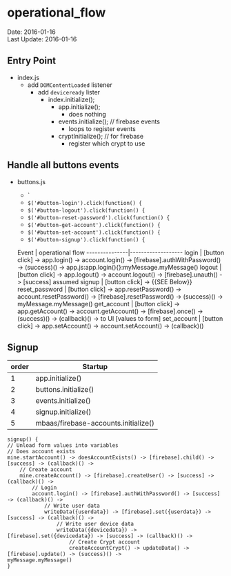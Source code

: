 # operational_flow #
Date: 2016-01-16 <br>
Last Update: 2016-01-16

##  Entry Point ##
- index.js
  - add `DOMContentLoaded` listener
      - add `deviceready` lister
          - index.initialize();
              - app.initialize();
                  - does nothing
              - events.initialize(); // firebase events
                  - loops to register events
              - cryptInitialize();   // for firebase
                  - register which crypt to use

## Handle all buttons events ##
- buttons.js
    - `
    - `$('#button-login').click(function() {`
    - `$('#button-logout').click(function() {`
    - `$('#button-reset-password').click(function() {`
    - `$('#button-get-account').click(function() {`
    - `$('#button-set-account').click(function() {`
    - `$('#button-signup').click(function() {`

    Event      | operational flow 
---------------|-------------------
login          | [button click] -> app.login() -> account.login() -> [firebase].authWithPassword() -> (success)() -> app.js:app.login(){}:myMessage.myMessage()
logout         | [button click] -> app.logout() -> account.logout() -> [firebase].unauth() -> [success] assumed
signup         | [button click] -> {{SEE Below}}
reset_password | [button click] -> app.resetPassword() -> account.resetPassword() -> [firebase].resetPassword() -> (success)() -> myMessage.myMessage()
get_account    | [button click] -> app.getAccount() -> account.getAccount() -> [firebase].once() -> (success)() -> (callback)() -> to UI [values to form]
set_account    | [button click] -> app.setAccount() -> account.setAccount() -> (callback)()


##  Signup ##

| order | Startup |
|-------|---------|
|   1   | app.initialize() |
|   2   | buttons.initialize() |
|   3   | events.initialize() |
|   4   | signup.initialize() |
|   5   | mbaas/firebase-accounts.initialize() |

```
signup() {
// Unload form values into variables
// Does account exists
mine.startAccount() -> doesAccountExists() -> [firebase].child() -> [success] -> (callback)() ->
    // Create account
    mine.createAccount() -> [firebase].createUser() -> [success] -> (callback)() ->
        // Login
        account.login() -> [firebase].authWithPassword() -> [success] -> (callback)() ->
            // Write user data
            writeData({userdata}) -> [firebase].set({userdata}) -> [success] -> (callback)() ->
                // Write user device data
                writeData({devicedata}) -> [firebase].set({devicedata}) -> [success] -> (callback)() ->
                    // Create Crypt account
                    createAccountCrypt() -> updateData() -> [firebase].update() -> (success)() ->
myMessage.myMessage()
} 
```



